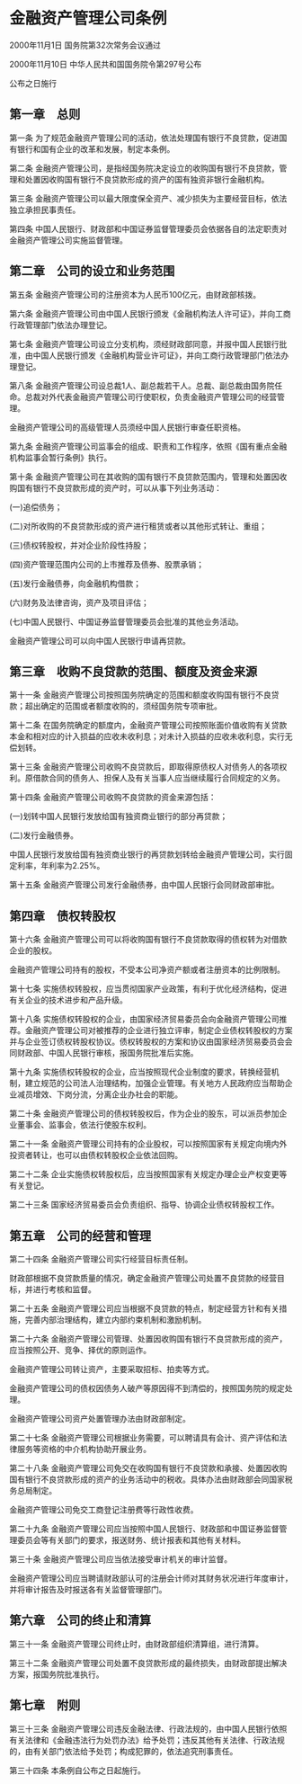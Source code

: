 # 金融资产管理公司条例

2000年11月1日 国务院第32次常务会议通过

2000年11月10日 中华人民共和国国务院令第297号公布

公布之日施行

<!-- INFO END -->

## 第一章　总则

第一条 为了规范金融资产管理公司的活动，依法处理国有银行不良贷款，促进国有银行和国有企业的改革和发展，制定本条例。

第二条 金融资产管理公司，是指经国务院决定设立的收购国有银行不良贷款，管理和处置因收购国有银行不良贷款形成的资产的国有独资非银行金融机构。

第三条 金融资产管理公司以最大限度保全资产、减少损失为主要经营目标，依法独立承担民事责任。

第四条 中国人民银行、财政部和中国证券监督管理委员会依据各自的法定职责对金融资产管理公司实施监督管理。

## 第二章　公司的设立和业务范围

第五条 金融资产管理公司的注册资本为人民币100亿元，由财政部核拨。

第六条 金融资产管理公司由中国人民银行颁发《金融机构法人许可证》，并向工商行政管理部门依法办理登记。

第七条 金融资产管理公司设立分支机构，须经财政部同意，并报中国人民银行批准，由中国人民银行颁发《金融机构营业许可证》，并向工商行政管理部门依法办理登记。

第八条 金融资产管理公司设总裁1人、副总裁若干人。总裁、副总裁由国务院任命。总裁对外代表金融资产管理公司行使职权，负责金融资产管理公司的经营管理。

金融资产管理公司的高级管理人员须经中国人民银行审查任职资格。

第九条 金融资产管理公司监事会的组成、职责和工作程序，依照《国有重点金融机构监事会暂行条例》执行。

第十条 金融资产管理公司在其收购的国有银行不良贷款范围内，管理和处置因收购国有银行不良贷款形成的资产时，可以从事下列业务活动：

(一)追偿债务；

(二)对所收购的不良贷款形成的资产进行租赁或者以其他形式转让、重组；

(三)债权转股权，并对企业阶段性持股；

(四)资产管理范围内公司的上市推荐及债券、股票承销；

(五)发行金融债券，向金融机构借款；

(六)财务及法律咨询，资产及项目评估；

(七)中国人民银行、中国证券监督管理委员会批准的其他业务活动。

金融资产管理公司可以向中国人民银行申请再贷款。

## 第三章　收购不良贷款的范围、额度及资金来源

第十一条 金融资产管理公司按照国务院确定的范围和额度收购国有银行不良贷款；超出确定的范围或者额度收购的，须经国务院专项审批。

第十二条 在国务院确定的额度内，金融资产管理公司按照账面价值收购有关贷款本金和相对应的计入损益的应收未收利息；对未计入损益的应收未收利息，实行无偿划转。

第十三条 金融资产管理公司收购不良贷款后，即取得原债权人对债务人的各项权利。原借款合同的债务人、担保人及有关当事人应当继续履行合同规定的义务。

第十四条 金融资产管理公司收购不良贷款的资金来源包括：

(一)划转中国人民银行发放给国有独资商业银行的部分再贷款；

(二)发行金融债券。

中国人民银行发放给国有独资商业银行的再贷款划转给金融资产管理公司，实行固定利率，年利率为2.25%。

第十五条 金融资产管理公司发行金融债券，由中国人民银行会同财政部审批。

## 第四章　债权转股权

第十六条 金融资产管理公司可以将收购国有银行不良贷款取得的债权转为对借款企业的股权。

金融资产管理公司持有的股权，不受本公司净资产额或者注册资本的比例限制。

第十七条 实施债权转股权，应当贯彻国家产业政策，有利于优化经济结构，促进有关企业的技术进步和产品升级。

第十八条 实施债权转股权的企业，由国家经济贸易委员会向金融资产管理公司推荐。金融资产管理公司对被推荐的企业进行独立评审，制定企业债权转股权的方案并与企业签订债权转股权协议。债权转股权的方案和协议由国家经济贸易委员会会同财政部、中国人民银行审核，报国务院批准后实施。

第十九条 实施债权转股权的企业，应当按照现代企业制度的要求，转换经营机制，建立规范的公司法人治理结构，加强企业管理。有关地方人民政府应当帮助企业减员增效、下岗分流，分离企业办社会的职能。

第二十条 金融资产管理公司的债权转股权后，作为企业的股东，可以派员参加企业董事会、监事会，依法行使股东权利。

第二十一条 金融资产管理公司持有的企业股权，可以按照国家有关规定向境内外投资者转让，也可以由债权转股权企业依法回购。

第二十二条 企业实施债权转股权后，应当按照国家有关规定办理企业产权变更等有关登记。

第二十三条 国家经济贸易委员会负责组织、指导、协调企业债权转股权工作。

## 第五章　公司的经营和管理

第二十四条 金融资产管理公司实行经营目标责任制。

财政部根据不良贷款质量的情况，确定金融资产管理公司处置不良贷款的经营目标，并进行考核和监督。

第二十五条 金融资产管理公司应当根据不良贷款的特点，制定经营方针和有关措施，完善内部治理结构，建立内部约束机制和激励机制。

第二十六条 金融资产管理公司管理、处置因收购国有银行不良贷款形成的资产，应当按照公开、竞争、择优的原则运作。

金融资产管理公司转让资产，主要采取招标、拍卖等方式。

金融资产管理公司的债权因债务人破产等原因得不到清偿的，按照国务院的规定处理。

金融资产管理公司资产处置管理办法由财政部制定。

第二十七条 金融资产管理公司根据业务需要，可以聘请具有会计、资产评估和法律服务等资格的中介机构协助开展业务。

第二十八条 金融资产管理公司免交在收购国有银行不良贷款和承接、处置因收购国有银行不良贷款形成的资产的业务活动中的税收。具体办法由财政部会同国家税务总局制定。

金融资产管理公司免交工商登记注册费等行政性收费。

第二十九条 金融资产管理公司应当按照中国人民银行、财政部和中国证券监督管理委员会等有关部门的要求，报送财务、统计报表和其他有关材料。

第三十条 金融资产管理公司应当依法接受审计机关的审计监督。

金融资产管理公司应当聘请财政部认可的注册会计师对其财务状况进行年度审计，并将审计报告及时报送各有关监督管理部门。

## 第六章　公司的终止和清算

第三十一条 金融资产管理公司终止时，由财政部组织清算组，进行清算。

第三十二条 金融资产管理公司处置不良贷款形成的最终损失，由财政部提出解决方案，报国务院批准执行。

## 第七章　附则

第三十三条 金融资产管理公司违反金融法律、行政法规的，由中国人民银行依照有关法律和《金融违法行为处罚办法》给予处罚；违反其他有关法律、行政法规的，由有关部门依法给予处罚；构成犯罪的，依法追究刑事责任。

第三十四条 本条例自公布之日起施行。